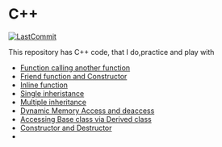 # C++
[![LastCommit](https://img.shields.io/github/last-commit/balaji303/C-plusplus.svg?style=social)](https://github.com/balaji303/C-plusplus/commits/master)


This repository has C++ code, that I do,practice and play with 

- [Function calling another function](https://github.com/balaji303/C-plusplus/blob/master/Function%20calling%20another%20function.cpp)
- [Friend function and Constructor](https://github.com/balaji303/C-plusplus/blob/master/friendFunction.cpp)
- [Inline function](https://github.com/balaji303/C-plusplus/blob/master/inlinefunction.cpp)
- [Single inheristance](https://github.com/balaji303/C-plusplus/blob/master/SingleInheristance.cpp)
- [Multiple inheritance](https://github.com/balaji303/C-plusplus/blob/master/Multiple%20inheritance.cpp)
- [Dynamic Memory Access and deaccess](https://github.com/balaji303/C-plusplus/blob/master/DynamicMemoryAccess.cpp)
- [Accessing Base class via Derived class](https://github.com/balaji303/C-plusplus/blob/master/AccessingBaseclassviaDerived.cpp)
- [Constructor and Destructor ](https://github.com/balaji303/C-plusplus/blob/master/Constructor%20and%20destructor.cpp)
- []()
